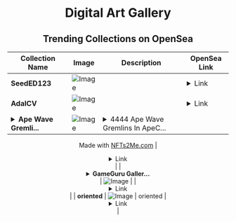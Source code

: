 <div align="center">

# Digital Art Gallery

## Trending Collections on OpenSea

| Collection Name                       | Image                                                                                     | Description                       | OpenSea Link                                                                                          |
|---------------------------------------|-------------------------------------------------------------------------------------------|-----------------------------------|--------------------------------------------------------------------------------------------------------|
| **SeedED123** | ![Image](https://i.seadn.io/s/raw/files/45d4dfb2f7cf14743054211291663d5f.png?w=500&auto=format?w=200&auto=format) |  | <details><summary>Link</summary>[SeedED123](https://opensea.io/collection/seeded123)</details> |
| **AdalCV** | ![Image](https://i.seadn.io/s/raw/files/f9b071a868c821cac1bbb01000fa7556.jpg?w=500&auto=format?w=200&auto=format) |  | <details><summary>Link</summary>[AdalCV](https://opensea.io/collection/adalcv)</details> |
| **<details><summary>Ape Wave Gremli...</summary>Ape Wave Gremlins</details>** | ![Image](https://i.seadn.io/s/raw/files/a2c35d42ecb53e37f7b27092bf927972.gif?w=500&auto=format?w=200&auto=format) | <details><summary>4444 Ape Wave Gremlins In ApeC...</summary>4444 Ape Wave Gremlins In ApeChain

Made with [NFTs2Me.com](https://nfts2me.com/)</details> | <details><summary>Link</summary>[Ape Wave Gremlins](https://opensea.io/collection/ape-wave-gremlins)</details> |
| **<details><summary>GameGuru Galler...</summary>GameGuru Gallery</details>** | ![Image](https://i.seadn.io/s/raw/files/7d9ca426dae76787854a423d881637cd.png?w=500&auto=format?w=200&auto=format) |  | <details><summary>Link</summary>[GameGuru Gallery](https://opensea.io/collection/gameguru-gallery)</details> |
| **oriented** | ![Image](https://i.seadn.io/s/raw/files/d1774358cb0e59820effacc0867542b7.png?w=500&auto=format?w=200&auto=format) | oriented | <details><summary>Link</summary>[oriented](https://opensea.io/collection/oriented-11)</details> |

</div>